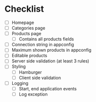 # Checklist
* [ ] Homepage
* [ ] Categories page
* [ ] Products page
  * [ ] Contains all products fields
* [ ] Connection string in appconfig
* [ ] Maximum shown products in appconfig
* [ ] Editable products
* [ ] Server side validation (at least 3 rules)
* [ ] Styling
  * [ ] Hamburger
  * [ ] Client side validation
* [ ] Logging
  * [ ] Start, end application events
  * [ ] Log exception
